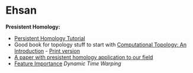 # Ehsan

**Presistent Homology:**


* [Persistent Homology Tutorial](https://towardsdatascience.com/persistent-homology-with-examples-1974d4b9c3d0)
* Good book for topology stuff to start with [Computational Topology: An Introduction](https://www.maths.ed.ac.uk/~v1ranick/papers/edelcomp.pdf) - [Print version](https://bookstore.ams.org/mbk-69)
* [A paper with presistent homology application to our field](https://arxiv.org/abs/2302.05600)
* [Feature Importance](https://machinelearningmastery.com/feature-importance-and-feature-selection-with-xgboost-in-python/)
*Dynamic Time Warping*
    
